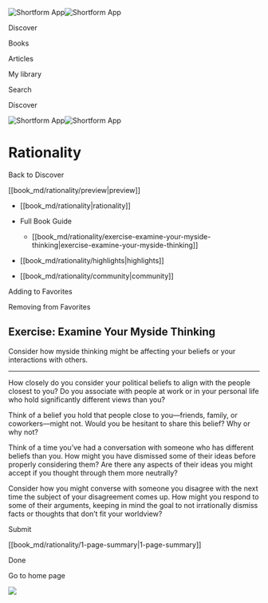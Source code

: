 ![Shortform App](/img/logo.36a2399e.svg)![Shortform App](/img/logo-dark.70c1b072.svg)

Discover

Books

Articles

My library

Search

Discover

![Shortform App](/img/logo.36a2399e.svg)![Shortform App](/img/logo-dark.70c1b072.svg)

# Rationality

Back to Discover

[[book_md/rationality/preview|preview]]

  * [[book_md/rationality|rationality]]
  * Full Book Guide

    * [[book_md/rationality/exercise-examine-your-myside-thinking|exercise-examine-your-myside-thinking]]
  * [[book_md/rationality/highlights|highlights]]
  * [[book_md/rationality/community|community]]



Adding to Favorites 

Removing from Favorites 

## Exercise: Examine Your Myside Thinking

Consider how myside thinking might be affecting your beliefs or your interactions with others.

* * *

How closely do you consider your political beliefs to align with the people closest to you? Do you associate with people at work or in your personal life who hold significantly different views than you?

Think of a belief you hold that people close to you—friends, family, or coworkers—might not. Would you be hesitant to share this belief? Why or why not?

Think of a time you’ve had a conversation with someone who has different beliefs than you. How might you have dismissed some of their ideas before properly considering them? Are there any aspects of their ideas you might accept if you thought through them more neutrally?

Consider how you might converse with someone you disagree with the next time the subject of your disagreement comes up. How might you respond to some of their arguments, keeping in mind the goal to not irrationally dismiss facts or thoughts that don’t fit your worldview?

Submit 

[[book_md/rationality/1-page-summary|1-page-summary]]

Done

Go to home page 

![](https://bat.bing.com/action/0?ti=56018282&Ver=2&mid=ddbee3c6-d3a0-4b8e-b658-6ae70650d09a&sid=f30c5e70639211ee87d33f0876d93783&vid=f30c9700639211eeb3a75d830392c94f&vids=0&msclkid=N&pi=0&lg=en-US&sw=800&sh=600&sc=24&nwd=1&tl=Shortform%20%7C%20Book&p=https%3A%2F%2Fwww.shortform.com%2Fapp%2Fbook%2Frationality%2Fexercise-examine-your-myside-thinking&r=&lt=362&evt=pageLoad&sv=1&rn=167065)
